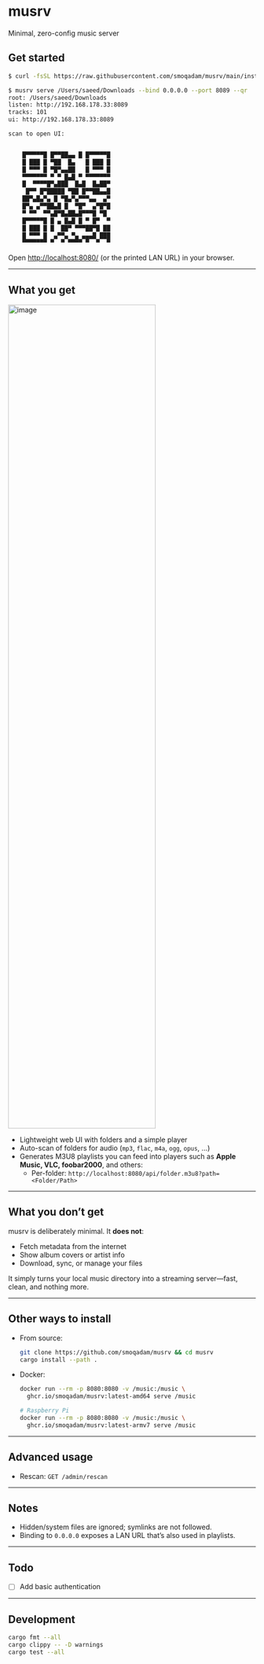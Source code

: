 # musrv

Minimal, zero-config music server

## Get started

```sh
$ curl -fsSL https://raw.githubusercontent.com/smoqadam/musrv/main/install.sh | sh

$ musrv serve /Users/saeed/Downloads --bind 0.0.0.0 --port 8089 --qr
root: /Users/saeed/Downloads
listen: http://192.168.178.33:8089
tracks: 101
ui: http://192.168.178.33:8089

scan to open UI:


    █▀▀▀▀▀█ █▀▀██▄▄ █ █▀▀▀▀▀█
    █ ███ █ ▀██  █▄   █ ███ █
    █ ▀▀▀ █ ▀█▀▄▄██   █ ▀▀▀ █
    ▀▀▀▀▀▀▀ ▀ ▀ █▄█ ▀ ▀▀▀▀▀▀▀
    █  ▀▀▀▀█▀▄███  █▄█  █▄██▀
     █▀▀ █▀█████ ▀██ █▀▀██▄▄█
    ██▀▄█▄▀▄ █ ▀█▄▀▄▀▀▀▄▄  ▄▀
    █▀▄ ▄▀▀██▄█ █  ▀█▀  ▄▀█▀█
    ▀ ▀▀  ▀▀▄█▀█▄██▄█▀▀▀█ ▀█
    █▀▀▀▀▀█ █ ▄ █▄█ █ ▀ █▀  ▀
    █ ███ █ █  ██▀ ▀▀▀██▀█ ██
    █ ▀▀▀ █  ▄▀▀▄ ▀▄ ▄▄▄█ ███
    ▀▀▀▀▀▀▀ ▀  ▀ ▀▀▀▀ ▀  ▀  ▀


```

Open [http://localhost:8080/](http://localhost:8080/) (or the printed LAN URL) in your browser.

---

## What you get

<img width="300" height="1674" alt="image" src="https://github.com/user-attachments/assets/842118c9-7057-4633-8f9b-9ee11a462b09" />


* Lightweight web UI with folders and a simple player
* Auto-scan of folders for audio (`mp3`, `flac`, `m4a`, `ogg`, `opus`, …)
* Generates M3U8 playlists you can feed into players such as **Apple Music, VLC, foobar2000**, and others:
     - Per-folder: `http://localhost:8080/api/folder.m3u8?path=<Folder/Path>`

---

## What you don’t get

musrv is deliberately minimal. It **does not**:

* Fetch metadata from the internet
* Show album covers or artist info
* Download, sync, or manage your files

It simply turns your local music directory into a streaming server—fast, clean, and nothing more.

---

## Other ways to install

* From source:

  ```sh
  git clone https://github.com/smoqadam/musrv && cd musrv
  cargo install --path .
  ```
* Docker:

  ```sh
  docker run --rm -p 8080:8080 -v /music:/music \
    ghcr.io/smoqadam/musrv:latest-amd64 serve /music

  # Raspberry Pi
  docker run --rm -p 8080:8080 -v /music:/music \
    ghcr.io/smoqadam/musrv:latest-armv7 serve /music
  ```

---

## Advanced usage

* Rescan: `GET /admin/rescan`

---

## Notes

* Hidden/system files are ignored; symlinks are not followed.
* Binding to `0.0.0.0` exposes a LAN URL that’s also used in playlists.

---

## Todo
- [ ] Add basic authentication
---

## Development

```sh
cargo fmt --all
cargo clippy -- -D warnings
cargo test --all
```
